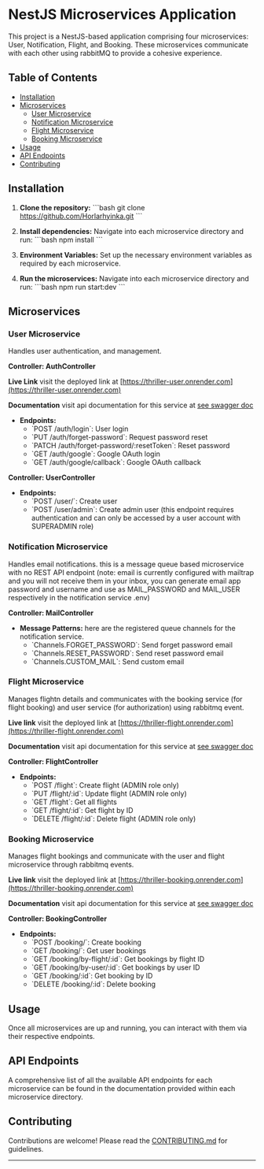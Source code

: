 
# NestJS Microservices Application

This project is a NestJS-based application comprising four microservices: User, Notification, Flight, and Booking. These microservices communicate with each other using rabbitMQ to provide a cohesive experience.

## Table of Contents

- [Installation](#installation)
- [Microservices](#microservices)
  - [User Microservice](#user-microservice)
  - [Notification Microservice](#notification-microservice)
  - [Flight Microservice](#flight-microservice)
  - [Booking Microservice](#booking-microservice)
- [Usage](#usage)
- [API Endpoints](#api-endpoints)
- [Contributing](#contributing)

## Installation

1. **Clone the repository:**
    \`\`\`bash
    git clone https://github.com/Horlarhyinka.git
    \`\`\`

2. **Install dependencies:**
    Navigate into each microservice directory and run:
    \`\`\`bash
    npm install
    \`\`\`

3. **Environment Variables:**
    Set up the necessary environment variables as required by each microservice.

4. **Run the microservices:**
    Navigate into each microservice directory and run:
    \`\`\`bash
    npm run start:dev
    \`\`\`

## Microservices

### User Microservice

Handles user authentication,  and management.

**Controller: AuthController**

  **Live Link**
  visit the deployed link at [https://thriller-user.onrender.com](https://thriller-user.onrender.com)

  **Documentation**
  visit api documentation for this service at [see swagger doc](https://thriller-user.onrender.com/apidocs)

- **Endpoints:**
  - \`POST /auth/login\`: User login
  - \`PUT /auth/forget-password\`: Request password reset
  - \`PATCH /auth/forget-password/:resetToken\`: Reset password
  - \`GET /auth/google\`: Google OAuth login
  - \`GET /auth/google/callback\`: Google OAuth callback

**Controller: UserController**
- **Endpoints:**
  - \`POST /user/\`: Create user
  - \`POST /user/admin\`: Create admin user (this endpoint requires authentication and can only be accessed by a user account with SUPERADMIN role)


### Notification Microservice

Handles email notifications.
this is a message queue based microservice with no REST API endpoint (note: email is currently configured with mailtrap and you will not receive them in your inbox, you can generate email app password and username and use as MAIL_PASSWORD and MAIL_USER respectively in the notification service .env)

**Controller: MailController**
- **Message Patterns:**
here are the registered queue channels for the notification service.
  - \`Channels.FORGET_PASSWORD\`: Send forget password email
  - \`Channels.RESET_PASSWORD\`: Send reset password email
  - \`Channels.CUSTOM_MAIL\`: Send custom email

### Flight Microservice

Manages flightn details and communicates with the booking service (for flight booking) and user service (for authorization)  using rabbitmq event.


**Live link**
  visit the deployed link at [https://thriller-flight.onrender.com](https://thriller-flight.onrender.com)

  **Documentation**
  visit api documentation for this service at [see swagger doc](https://thriller-flight.onrender.com/apidocs)


**Controller: FlightController**
- **Endpoints:**
  - \`POST /flight\`: Create flight (ADMIN role only)
  - \`PUT /flight/:id\`: Update flight (ADMIN role only)
  - \`GET /flight\`: Get all flights
  - \`GET /flight/:id\`: Get flight by ID
  - \`DELETE /flight/:id\`: Delete flight (ADMIN role only)

### Booking Microservice

Manages flight bookings and communicate with the user and flight microservice through rabbitmq events.

**Live link**
  visit the deployed link at [https://thriller-booking.onrender.com](https://thriller-booking.onrender.com)

  **Documentation**
  visit api documentation for this service at [see swagger doc](https://thriller-booking.onrender.com/apidocs)


**Controller: BookingController**
- **Endpoints:**
  - \`POST /booking/\`: Create booking
  - \`GET /booking/\`: Get user bookings
  - \`GET /booking/by-flight/:id\`: Get bookings by flight ID
  - \`GET /booking/by-user/:id\`: Get bookings by user ID
  - \`GET /booking/:id\`: Get booking by ID
  - \`DELETE /booking/:id\`: Delete booking

## Usage

Once all microservices are up and running, you can interact with them via their respective endpoints.

## API Endpoints

A comprehensive list of all the available API endpoints for each microservice can be found in the documentation provided within each microservice directory.

## Contributing

Contributions are welcome! Please read the [CONTRIBUTING.md](CONTRIBUTING.md) for guidelines.

---
